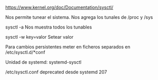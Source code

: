 https://www.kernel.org/doc/Documentation/sysctl/

Nos permite tunear el sistema.
Nos agrega los tunales de /proc y /sys

sysctl -a
  Nos muestra todos los tunables

sysctl -w key=valor
  Setear valor


Para cambios persistentes meter en ficheros separados en /etc/sysctl.d/*conf

Unidad de systemd:
systemd-sysctl

/etc/sysctl.conf deprecated desde systemd 207
